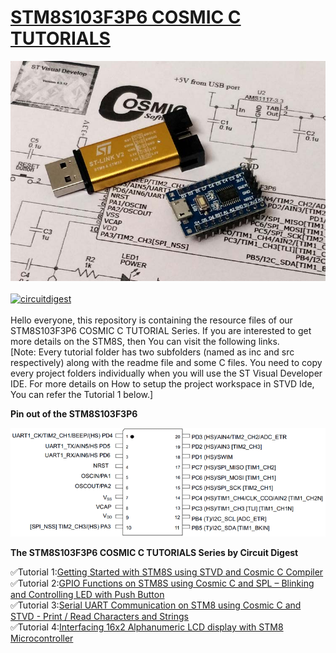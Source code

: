 # [STM8S103F3P6 COSMIC C TUTORIALS](https://circuitdigest.com/tags/stm8)

<img src="https://github.com/Circuit-Digest/STM8S103F3P6_Cosmic_C_Tutorial/blob/master/IMAGES/T1_Getting%20Started%20with%20STM8S.jpg" width="" alt="alt_text" title="image_tooltip">
<br>
<br>
<a href="https://circuitdigest.com/tags/stm8"><img src="https://img.shields.io/static/v1?label=&labelColor=505050&message=STM8S103F3P6 COSMIC C TUTORIALS CIRCUIT DIGEST&color=%230076D6&style=social&logo=google-chrome&logoColor=%230076D6" alt="circuitdigest"/></a>
<br>
<br>
Hello everyone, this repository is containing the resource files of our STM8S103F3P6 COSMIC C TUTORIAL Series. If you are interested to get more details on the STM8S, then You can visit the following links.
<br>
[Note: Every tutorial folder has two subfolders (named as inc and src respectively) along with the readme file and some C files. You need to copy every project folders individually when you will use the ST Visual Developer IDE. For more details on How to setup the project workspace in STVD Ide, You can refer the Tutorial 1 below.]


**Pin out of the STM8S103F3P6**

<img src="https://github.com/Circuit-Digest/STM8S103F3P6_Cosmic_C_Tutorial/blob/master/IMAGES/PinOut_STM8S.png" width="" alt="alt_text" title="Pinout_stm8s">

**The STM8S103F3P6 COSMIC C TUTORIALS Series by Circuit Digest**
    
   ✅Tutorial 1:[Getting Started with STM8S using STVD and Cosmic C Compiler](https://github.com/Circuit-Digest/STM8S103F3P6_Cosmic_C_Tutorial/tree/master/T1_Getting%20Started_with_the_STM8S)
   <br>
   ✅Tutorial 2:[GPIO Functions on STM8S using Cosmic C and SPL – Blinking and Controlling LED with Push Button](https://github.com/Circuit-Digest/STM8S103F3P6_Cosmic_C_Tutorial/tree/master/T2_Blinking_and_Controlling_LED_with_Push_Button_using_STM8S_Cosmic_C)
   <br>
   ✅Tutorial 3:[Serial UART Communication on STM8 using Cosmic C and STVD - Print / Read Characters and Strings](https://github.com/Circuit-Digest/STM8S103F3P6_Cosmic_C_Tutorial/tree/master/T3_Serial_UART_Communication_on_STM8_using_Cosmic_C_and_STVD)
   <br>
   ✅Tutorial 4:[Interfacing 16x2 Alphanumeric LCD display with STM8 Microcontroller](https://github.com/Circuit-Digest/STM8S103F3P6_Cosmic_C_Tutorial/tree/master/T4_Interfacing_16x2_Alphanumeric_LCD_display_with_STM8_Microcontroller)
   <br>



   

